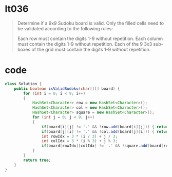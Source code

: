 # lt036
>Determine if a 9x9 Sudoku board is valid. Only the filled cells need to be validated according to the following rules:
>
>Each row must contain the digits 1-9 without repetition.
>Each column must contain the digits 1-9 without repetition.
>Each of the 9 3x3 sub-boxes of the grid must contain the digits 1-9 without repetition.

# code
```Java
class Solution {
    public boolean isValidSudoku(char[][] board) {
        for (int i = 0; i < 9; i++) 
        {
            HashSet<Character> row = new HashSet<Character>(); 
            HashSet<Character> col = new HashSet<Character>();
            HashSet<Character> square = new HashSet<Character>();
            for (int j = 0; j < 9; j++) 
            {
                if(board[i][j] != '.' && !row.add(board[i][j])) { return false; }
                if(board[j][i] != '.' && !col.add(board[j][i])) { return false; }
                int rowIdx = 3 * (i / 3) + j / 3;
                int colIdx = 3 * (i % 3) + j % 3;
                if(board[rowIdx][colIdx] != '.' && !square.add(board[rowIdx][colIdx])) { return false; }
            }
        }
        return true;
    }
}
```
